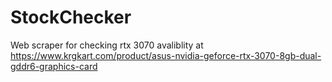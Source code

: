 # StockChecker

Web scraper for checking rtx 3070 avaliblity at https://www.krgkart.com/product/asus-nvidia-geforce-rtx-3070-8gb-dual-gddr6-graphics-card
